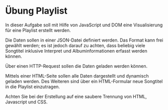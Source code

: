 # Übung Playlist

In dieser Aufgabe soll mit Hilfe von JavaScript und DOM eine Visualisierung für eine Playlist erstellt werden.

Die Daten sollen in einer JSON-Datei definiert werden. Das Format kann frei gewählt werden; es ist jedoch darauf zu achten, dass beliebig viele Songtitel inklusive Interpret und Albuminformationen erfasst werden können.

Über einen HTTP-Request sollen die Daten geladen werden können.

Mittels einer HTML-Seite sollen alle Daten dargestellt und dynamisch geladen werden. Des Weiteren sind über ein HTML-Formular neue Songtitel in die Playlist einzutragen.

Achten Sie bei der Erstellung auf eine saubere Trennung von HTML, Javascript und CSS.
